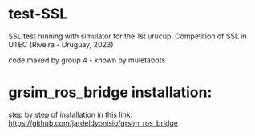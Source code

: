 # test-SSL
SSL test running with simulator for the 1st urucup. Competition of SSL in UTEC (Riveira - Uruguay, 2023)

code maked by group 4 - known by muletabots


# grsim_ros_bridge installation:
 step by step of installation in this link: https://github.com/jardeldyonisio/grsim_ros_bridge
